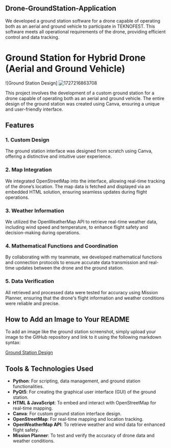 ## Drone-GroundStation-Application
We developed a ground station software for a drone capable of operating both as an aerial and ground vehicle to participate in TEKNOFEST. This software meets all operational requirements of the drone, providing efficient control and data tracking.

# Ground Station for Hybrid Drone (Aerial and Ground Vehicle)

![Ground Station Design]
![1727216863708](https://github.com/user-attachments/assets/bf44b385-aa44-4555-b25e-fd9b87edb070)


This project involves the development of a custom ground station for a drone capable of operating both as an aerial and ground vehicle. The entire design of the ground station was created using Canva, ensuring a unique and user-friendly interface.

## Features

### 1. **Custom Design**
The ground station interface was designed from scratch using Canva, offering a distinctive and intuitive user experience.

### 2. **Map Integration**
We integrated OpenStreetMap into the interface, allowing real-time tracking of the drone’s location. The map data is fetched and displayed via an embedded HTML solution, ensuring seamless updates during flight operations.

### 3. **Weather Information**
We utilized the OpenWeatherMap API to retrieve real-time weather data, including wind speed and temperature, to enhance flight safety and decision-making during operations.

### 4. **Mathematical Functions and Coordination**
By collaborating with my teammate, we developed mathematical functions and connection protocols to ensure accurate data transmission and real-time updates between the drone and the ground station.

### 5. **Data Verification**
All retrieved and processed data were tested for accuracy using Mission Planner, ensuring that the drone's flight information and weather conditions were reliable and precise.

## How to Add an Image to Your README

To add an image like the ground station screenshot, simply upload your image to the GitHub repository and link to it using the following markdown syntax:


[Ground Station Design](path_to_your_image.png)
## Tools & Technologies Used

- **Python**: For scripting, data management, and ground station functionalities.
- **PyQt5**: For creating the graphical user interface (GUI) of the ground station.
- **HTML & JavaScript**: To embed and interact with OpenStreetMap for real-time mapping.
- **Canva**: For custom ground station interface design.
- **OpenStreetMap**: For real-time mapping and location tracking.
- **OpenWeatherMap API**: To retrieve weather and wind data for enhanced flight safety.
- **Mission Planner**: To test and verify the accuracy of drone data and weather conditions.

